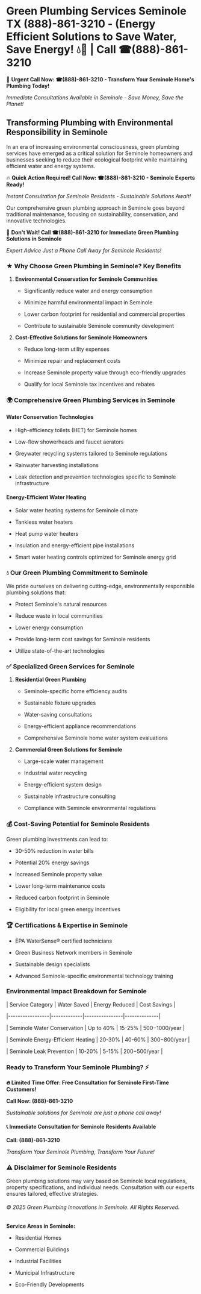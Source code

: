 # Green Plumbing Services Seminole TX (888)-861-3210 - (Energy Efficient Solutions to Save Water, Save Energy! 💧🌿 | Call ☎(888)-861-3210

🚨 **Urgent Call Now: ☎(888)-861-3210 - Transform Your Seminole Home's Plumbing Today!**
*Immediate Consultations Available in Seminole - Save Money, Save the Planet!*

## Transforming Plumbing with Environmental Responsibility in Seminole

In an era of increasing environmental consciousness, green plumbing services have emerged as a critical solution for Seminole homeowners and businesses seeking to reduce their ecological footprint while maintaining efficient water and energy systems. 

🔥 **Quick Action Required! Call Now: ☎(888)-861-3210 - Seminole Experts Ready!**
*Instant Consultation for Seminole Residents - Sustainable Solutions Await!*

Our comprehensive green plumbing approach in Seminole goes beyond traditional maintenance, focusing on sustainability, conservation, and innovative technologies.

🚨 **Don't Wait! Call ☎(888)-861-3210 for Immediate Green Plumbing Solutions in Seminole**
*Expert Advice Just a Phone Call Away for Seminole Residents!*

### ★ Why Choose Green Plumbing in Seminole? Key Benefits

1. **Environmental Conservation for Seminole Communities** 
   - Significantly reduce water and energy consumption
   - Minimize harmful environmental impact in Seminole
   - Lower carbon footprint for residential and commercial properties
   - Contribute to sustainable Seminole community development

2. **Cost-Effective Solutions for Seminole Homeowners** 
   - Reduce long-term utility expenses
   - Minimize repair and replacement costs
   - Increase Seminole property value through eco-friendly upgrades
   - Qualify for local Seminole tax incentives and rebates

### 🌍 Comprehensive Green Plumbing Services in Seminole

#### Water Conservation Technologies
- High-efficiency toilets (HET) for Seminole homes
- Low-flow showerheads and faucet aerators
- Greywater recycling systems tailored to Seminole regulations
- Rainwater harvesting installations
- Leak detection and prevention technologies specific to Seminole infrastructure

#### Energy-Efficient Water Heating
- Solar water heating systems for Seminole climate
- Tankless water heaters
- Heat pump water heaters
- Insulation and energy-efficient pipe installations
- Smart water heating controls optimized for Seminole energy grid

### 💧 Our Green Plumbing Commitment to Seminole

We pride ourselves on delivering cutting-edge, environmentally responsible plumbing solutions that:
- Protect Seminole's natural resources
- Reduce waste in local communities
- Lower energy consumption
- Provide long-term cost savings for Seminole residents
- Utilize state-of-the-art technologies

### ✅ Specialized Green Services for Seminole

1. **Residential Green Plumbing**
   - Seminole-specific home efficiency audits
   - Sustainable fixture upgrades
   - Water-saving consultations
   - Energy-efficient appliance recommendations
   - Comprehensive Seminole home water system evaluations

2. **Commercial Green Solutions for Seminole**
   - Large-scale water management
   - Industrial water recycling
   - Energy-efficient system design
   - Sustainable infrastructure consulting
   - Compliance with Seminole environmental regulations

### 💰 Cost-Saving Potential for Seminole Residents

Green plumbing investments can lead to:
- 30-50% reduction in water bills
- Potential 20% energy savings
- Increased Seminole property value
- Lower long-term maintenance costs
- Reduced carbon footprint in Seminole
- Eligibility for local green energy incentives

### 🏆 Certifications & Expertise in Seminole

- EPA WaterSense® certified technicians
- Green Business Network members in Seminole
- Sustainable design specialists
- Advanced Seminole-specific environmental technology training

### Environmental Impact Breakdown for Seminole

| Service Category | Water Saved | Energy Reduced | Cost Savings |
|-----------------|-------------|----------------|--------------|
| Seminole Water Conservation | Up to 40% | 15-25% | $500-$1000/year |
| Seminole Energy-Efficient Heating | 20-30% | 40-60% | $300-$800/year |
| Seminole Leak Prevention | 10-20% | 5-15% | $200-$500/year |

### Ready to Transform Your Seminole Plumbing? ⚡

**🔥 Limited Time Offer: Free Consultation for Seminole First-Time Customers!**

**Call Now: (888)-861-3210**
*Sustainable solutions for Seminole are just a phone call away!*

#### 📞 Immediate Consultation for Seminole Residents Available

**Call: (888)-861-3210**
*Transform Your Seminole Plumbing, Transform Your Future!*

### ⚠️ Disclaimer for Seminole Residents

Green plumbing solutions may vary based on Seminole local regulations, property specifications, and individual needs. Consultation with our experts ensures tailored, effective strategies.

###### © 2025 Green Plumbing Innovations in Seminole. All Rights Reserved.

**Service Areas in Seminole:** 
- Residential Homes
- Commercial Buildings
- Industrial Facilities
- Municipal Infrastructure
- Eco-Friendly Developments